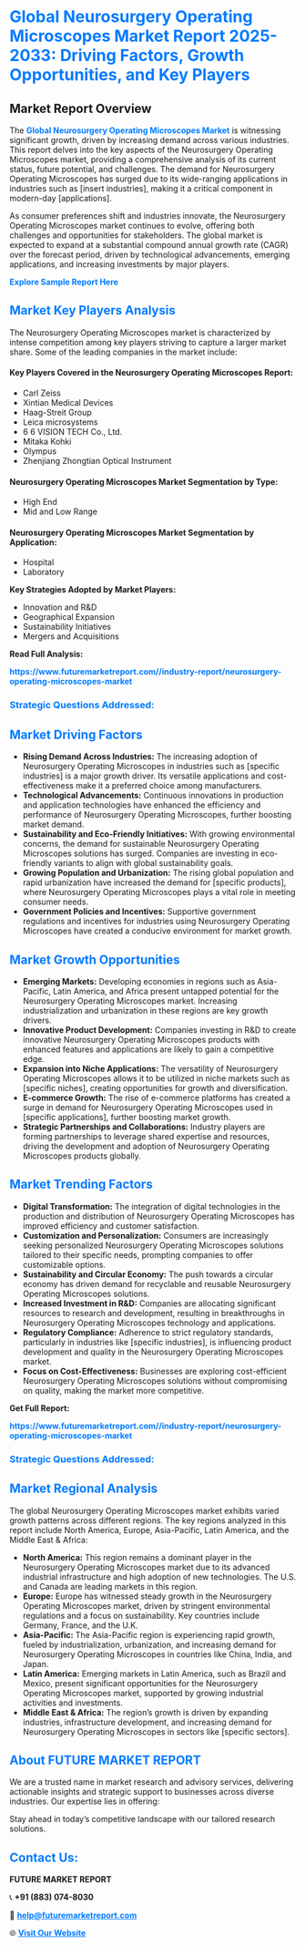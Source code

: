 <h1 style="color: #007BFF;">Global Neurosurgery Operating Microscopes Market Report 2025-2033: Driving Factors, Growth Opportunities, and Key Players</h1>

<section id="overview">
<h2>Market Report Overview</h2>
<p>The <a href="https://www.futuremarketreport.com//industry-report/neurosurgery-operating-microscopes-market" style="color: #007BFF; text-decoration: none;"><strong>Global Neurosurgery Operating Microscopes Market</strong></a> is witnessing significant growth, driven by increasing demand across various industries. This report delves into the key aspects of the Neurosurgery Operating Microscopes market, providing a comprehensive analysis of its current status, future potential, and challenges. The demand for Neurosurgery Operating Microscopes has surged due to its wide-ranging applications in industries such as [insert industries], making it a critical component in modern-day [applications].</p>
<p>As consumer preferences shift and industries innovate, the Neurosurgery Operating Microscopes market continues to evolve, offering both challenges and opportunities for stakeholders. The global market is expected to expand at a substantial compound annual growth rate (CAGR) over the forecast period, driven by technological advancements, emerging applications, and increasing investments by major players.</p>
</section>

<section id="overview">
<p><a href="https://www.futuremarketreport.com//request-sample/reportId=79681" style="color: #007BFF; text-decoration: none;"><strong>Explore Sample Report Here</strong></a></p>
</section>

<section id="key-players">
<h2 style="color: #007BFF;">Market Key Players Analysis</h2>
<p>The Neurosurgery Operating Microscopes market is characterized by intense competition among key players striving to capture a larger market share. Some of the leading companies in the market include:</p>
<h4>Key Players Covered in the Neurosurgery Operating Microscopes Report:</h4>
<ul><li>Carl Zeiss</li><li>Xintian Medical Devices</li><li>Haag-Streit Group</li><li>Leica microsystems</li><li>6 6 VISION TECH Co., Ltd.</li><li>Mitaka Kohki</li><li>Olympus</li><li>Zhenjiang Zhongtian Optical Instrument</li></ul>
<h4>Neurosurgery Operating Microscopes Market Segmentation by Type:</h4>
<ul><li>High End</li><li>Mid and Low Range</li></ul>

<h4>Neurosurgery Operating Microscopes Market Segmentation by Application:</h4>
<ul><li>Hospital</li><li>Laboratory</li></ul>
<p><strong>Key Strategies Adopted by Market Players:</strong></p>
<ul>
<li>Innovation and R&D</li>
<li>Geographical Expansion</li>
<li>Sustainability Initiatives</li>
<li>Mergers and Acquisitions</li>
</ul>
</section>

<section>
<p><strong>Read Full Analysis: </strong></p><a href="https://www.futuremarketreport.com//industry-report/neurosurgery-operating-microscopes-market" style="color: #007BFF; text-decoration: none;"><strong>https://www.futuremarketreport.com//industry-report/neurosurgery-operating-microscopes-market</strong></a>
<h3 style="color: #007BFF;">Strategic Questions Addressed:</h3>
</section>

<section id="driving-factors">
<h2 style="color: #007BFF;">Market Driving Factors</h2>
<ul>
<li><strong>Rising Demand Across Industries:</strong> The increasing adoption of Neurosurgery Operating Microscopes in industries such as [specific industries] is a major growth driver. Its versatile applications and cost-effectiveness make it a preferred choice among manufacturers.</li>
<li><strong>Technological Advancements:</strong> Continuous innovations in production and application technologies have enhanced the efficiency and performance of Neurosurgery Operating Microscopes, further boosting market demand.</li>
<li><strong>Sustainability and Eco-Friendly Initiatives:</strong> With growing environmental concerns, the demand for sustainable Neurosurgery Operating Microscopes solutions has surged. Companies are investing in eco-friendly variants to align with global sustainability goals.</li>
<li><strong>Growing Population and Urbanization:</strong> The rising global population and rapid urbanization have increased the demand for [specific products], where Neurosurgery Operating Microscopes plays a vital role in meeting consumer needs.</li>
<li><strong>Government Policies and Incentives:</strong> Supportive government regulations and incentives for industries using Neurosurgery Operating Microscopes have created a conducive environment for market growth.</li>
</ul>
</section>

<section id="growth-opportunities">
<h2 style="color: #007BFF;">Market Growth Opportunities</h2>
<ul>
<li><strong>Emerging Markets:</strong> Developing economies in regions such as Asia-Pacific, Latin America, and Africa present untapped potential for the Neurosurgery Operating Microscopes market. Increasing industrialization and urbanization in these regions are key growth drivers.</li>
<li><strong>Innovative Product Development:</strong> Companies investing in R&D to create innovative Neurosurgery Operating Microscopes products with enhanced features and applications are likely to gain a competitive edge.</li>
<li><strong>Expansion into Niche Applications:</strong> The versatility of Neurosurgery Operating Microscopes allows it to be utilized in niche markets such as [specific niches], creating opportunities for growth and diversification.</li>
<li><strong>E-commerce Growth:</strong> The rise of e-commerce platforms has created a surge in demand for Neurosurgery Operating Microscopes used in [specific applications], further boosting market growth.</li>
<li><strong>Strategic Partnerships and Collaborations:</strong> Industry players are forming partnerships to leverage shared expertise and resources, driving the development and adoption of Neurosurgery Operating Microscopes products globally.</li>
</ul>
</section>

<section id="trending-factors">
<h2 style="color: #007BFF;">Market Trending Factors</h2>
<ul>
<li><strong>Digital Transformation:</strong> The integration of digital technologies in the production and distribution of Neurosurgery Operating Microscopes has improved efficiency and customer satisfaction.</li>
<li><strong>Customization and Personalization:</strong> Consumers are increasingly seeking personalized Neurosurgery Operating Microscopes solutions tailored to their specific needs, prompting companies to offer customizable options.</li>
<li><strong>Sustainability and Circular Economy:</strong> The push towards a circular economy has driven demand for recyclable and reusable Neurosurgery Operating Microscopes solutions.</li>
<li><strong>Increased Investment in R&D:</strong> Companies are allocating significant resources to research and development, resulting in breakthroughs in Neurosurgery Operating Microscopes technology and applications.</li>
<li><strong>Regulatory Compliance:</strong> Adherence to strict regulatory standards, particularly in industries like [specific industries], is influencing product development and quality in the Neurosurgery Operating Microscopes market.</li>
<li><strong>Focus on Cost-Effectiveness:</strong> Businesses are exploring cost-efficient Neurosurgery Operating Microscopes solutions without compromising on quality, making the market more competitive.</li>
</ul>
</section>

<section>
<p><strong>Get Full Report: </strong></p><a href="https://www.futuremarketreport.com//industry-report/neurosurgery-operating-microscopes-market" style="color: #007BFF; text-decoration: none;"><strong>https://www.futuremarketreport.com//industry-report/neurosurgery-operating-microscopes-market</strong></a>
<h3 style="color: #007BFF;">Strategic Questions Addressed:</h3>
</section>


<section id="regional-analysis">
<h2 style="color: #007BFF;">Market Regional Analysis</h2>
<p>The global Neurosurgery Operating Microscopes market exhibits varied growth patterns across different regions. The key regions analyzed in this report include North America, Europe, Asia-Pacific, Latin America, and the Middle East & Africa:</p>
<ul>
<li><strong>North America:</strong> This region remains a dominant player in the Neurosurgery Operating Microscopes market due to its advanced industrial infrastructure and high adoption of new technologies. The U.S. and Canada are leading markets in this region.</li>
<li><strong>Europe:</strong> Europe has witnessed steady growth in the Neurosurgery Operating Microscopes market, driven by stringent environmental regulations and a focus on sustainability. Key countries include Germany, France, and the U.K.</li>
<li><strong>Asia-Pacific:</strong> The Asia-Pacific region is experiencing rapid growth, fueled by industrialization, urbanization, and increasing demand for Neurosurgery Operating Microscopes in countries like China, India, and Japan.</li>
<li><strong>Latin America:</strong> Emerging markets in Latin America, such as Brazil and Mexico, present significant opportunities for the Neurosurgery Operating Microscopes market, supported by growing industrial activities and investments.</li>
<li><strong>Middle East & Africa:</strong> The region’s growth is driven by expanding industries, infrastructure development, and increasing demand for Neurosurgery Operating Microscopes in sectors like [specific sectors].</li>
</ul>
</section>

<footer>
<h2 style="color: #007BFF;">About FUTURE MARKET REPORT</h2>
<p>We are a trusted name in market research and advisory services, delivering actionable insights and strategic support to businesses across diverse industries. Our expertise lies in offering:</p>

<p>Stay ahead in today’s competitive landscape with our tailored research solutions.</p>

<h2 style="color: #007BFF;">Contact Us:</h2>
<p><strong>FUTURE MARKET REPORT</strong></p>
<p>📞 <strong>+91 (883) 074-8030</strong></p>
<p>📧 <strong><a href="mailto:help@futuremarketreport.com" style="color: #007BFF;">help@futuremarketreport.com</a></strong></p>
<p>🌐 <strong><a href="https://www.futuremarketreport.com/" style="color: #007BFF;">Visit Our Website</a></strong></p>
</footer>